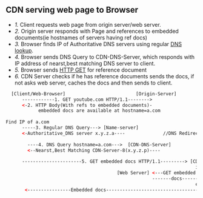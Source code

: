 ## CDN serving web page to Browser
  - *1.* Client requests web page from origin server/web server.
  - *2.* Origin server responds with Page and references to embedded documents(ie hostnames of servers having ref docs)
  - *3.* Browser finds IP of Authoritative DNS servers using regular [DNS lookup](/Networking/OSI-Layers/Layer5/Protocols/DNS/Name_Resolution).
  - *4.* Browser sends DNS Query to CDN-DNS-Server, which responds with IP address of nearst,best matching DNS server to client.
  - *5.* Browser sends [HTTP GET](/Networking/OSI-Layers/Layer5/Protocols/HTTP) for reference document
  - *6.* CDN Server checks if he has reference documents sends the docs, if not asks web server, caches the docs and then sends to client.
  ```html
    [Client/Web-Browser]                          [Origin-Server]
        ------------1. GET youtube.com HTTP/1.1-------->   
        <-2. HTTP Body(With refs to embedded documents)-
              embedded docs are available at hostname=a.com
             
  Find IP of a.com
        -----3. Regular DNS Query---> [Name-server]
        <-Authoritative_DNS server x.y.z.a----              //DNS Redirection
        
          ----4. DNS Query hostname=a.com--->  [CDN-DNS-Server]
          <--Nearst,Best Matching CDN-Server-8(x.y.z.p)----
                
        ----------------------5. GET embedded docs HTTP/1.1---------> [CDN-Server-8](Close to Client)
                                                                        if (I have docs)
                                           [Web Server] <---GET embedded docs--- No  
                                                        -------docs----------->Cached
                                                                        else
         <----------------Embedded docs------------------------------------                                                           
  ```

